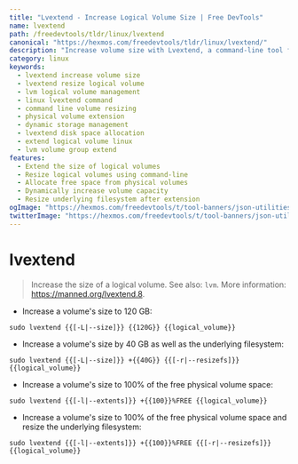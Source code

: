 ```yaml
---
title: "Lvextend - Increase Logical Volume Size | Free DevTools"
name: lvextend
path: /freedevtools/tldr/linux/lvextend
canonical: "https://hexmos.com/freedevtools/tldr/linux/lvextend/"
description: "Increase volume size with Lvextend, a command-line tool for dynamic storage management. Resize logical volumes with ease using this free online tool, no registration required."
category: linux
keywords:
  - lvextend increase volume size
  - lvextend resize logical volume
  - lvm logical volume management
  - linux lvextend command
  - command line volume resizing
  - physical volume extension
  - dynamic storage management
  - lvextend disk space allocation
  - extend logical volume linux
  - lvm volume group extend
features:
  - Extend the size of logical volumes
  - Resize logical volumes using command-line
  - Allocate free space from physical volumes
  - Dynamically increase volume capacity
  - Resize underlying filesystem after extension
ogImage: "https://hexmos.com/freedevtools/t/tool-banners/json-utilities-banner.png"
twitterImage: "https://hexmos.com/freedevtools/t/tool-banners/json-utilities-banner.png"
---
```


# lvextend

> Increase the size of a logical volume.
> See also: `lvm`.
> More information: <https://manned.org/lvextend.8>.

- Increase a volume's size to 120 GB:

`sudo lvextend {{[-L|--size]}} {{120G}} {{logical_volume}}`

- Increase a volume's size by 40 GB as well as the underlying filesystem:

`sudo lvextend {{[-L|--size]}} +{{40G}} {{[-r|--resizefs]}} {{logical_volume}}`

- Increase a volume's size to 100% of the free physical volume space:

`sudo lvextend {{[-l|--extents]}} +{{100}}%FREE {{logical_volume}}`

- Increase a volume's size to 100% of the free physical volume space and resize the underlying filesystem:

`sudo lvextend {{[-l|--extents]}} +{{100}}%FREE {{[-r|--resizefs]}} {{logical_volume}}`
